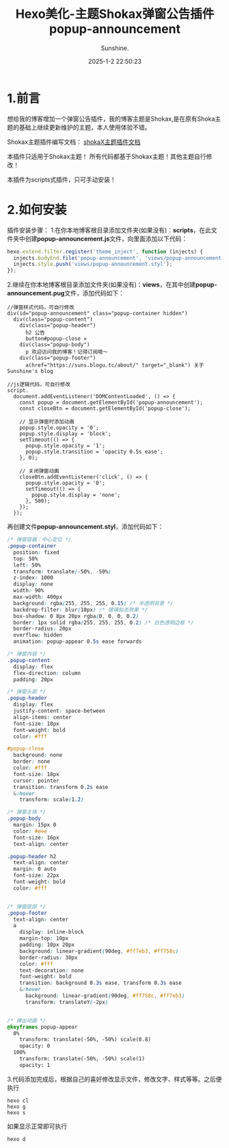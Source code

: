 ﻿---
title: Hexo美化-主题Shokax弹窗公告插件popup-announcement
author: Sunshine.
date: 2025-1-2 22:50:23
audio: true
math: false
sticky: true
categories:
    - [Hexo美化]
---

# 1.前言
想给我的博客增加一个弹窗公告插件，我的博客主题是Shokax,是在原有Shoka主题的基础上继续更新维护的主题，本人使用体验不错。

Shokax主题插件编写文档：
[shokaX主题插件文档](https://www.kaitaku.xyz/webbuild/shokaXplugin/)

本插件只适用于Shokax主题！
所有代码都基于Shokax主题！其他主题自行修改！

本插件为scripts式插件，只可手动安装！

# 2.如何安装
插件安装步骤：
1.在你本地博客根目录添加文件夹(如果没有)：**scripts**，在此文件夹中创建**popup-announcement.js**文件，向里面添加以下代码：
```JAVASCRIPT
hexo.extend.filter.register('theme_inject', function (injects) {
  injects.bodyEnd.file('popup-announcement', 'views/popup-announcement.pug', {}, { cache: true });
  injects.style.push('views/popup-announcement.styl');
});
```
2.继续在你本地博客根目录添加文件夹(如果没有)：**views**，在其中创建**popup-announcement.pug**文件，添加代码如下：
```PUG
//弹窗样式代码，可自行修改
div(id="popup-announcement" class="popup-container hidden")
  div(class="popup-content")
    div(class="popup-header")
      h2 公告
      button#popup-close ✕
    div(class="popup-body")
      p 欢迎访问我的博客！记得订阅哦～
    div(class="popup-footer")
      a(href="https://suns.blogu.tc/about/" target="_blank") 关于Sunshine's blog

//js逻辑代码，可自行修改
script.
  document.addEventListener('DOMContentLoaded', () => {
    const popup = document.getElementById('popup-announcement');
    const closeBtn = document.getElementById('popup-close');

    // 显示弹窗时添加动画
    popup.style.opacity = '0';
    popup.style.display = 'block';
    setTimeout(() => {
      popup.style.opacity = '1';
      popup.style.transition = 'opacity 0.5s ease';
    }, 0);

    // 关闭弹窗动画
    closeBtn.addEventListener('click', () => {
      popup.style.opacity = '0';
      setTimeout(() => {
        popup.style.display = 'none';
      }, 500);
    });
  });
```
再创建文件**popup-announcement.styl**，添加代码如下：
```css
/* 弹窗容器：中心定位 */
.popup-container
  position: fixed
  top: 50%
  left: 50%
  transform: translate(-50%, -50%)
  z-index: 1000
  display: none
  width: 90%
  max-width: 400px
  background: rgba(255, 255, 255, 0.15) /* 半透明背景 */
  backdrop-filter: blur(10px) /* 玻璃拟态效果 */
  box-shadow: 0 8px 20px rgba(0, 0, 0, 0.2)
  border: 1px solid rgba(255, 255, 255, 0.2) /* 白色透明边框 */
  border-radius: 20px
  overflow: hidden
  animation: popup-appear 0.5s ease forwards

/* 弹窗内容 */
.popup-content
  display: flex
  flex-direction: column
  padding: 20px

/* 弹窗头部 */
.popup-header
  display: flex
  justify-content: space-between
  align-items: center
  font-size: 18px
  font-weight: bold
  color: #fff

#popup-close
  background: none
  border: none
  color: #fff
  font-size: 18px
  cursor: pointer
  transition: transform 0.2s ease
  &:hover
    transform: scale(1.2)

/* 弹窗主体 */
.popup-body
  margin: 15px 0
  color: #eee
  font-size: 16px
  text-align: center

.popup-header h2
  text-align: center
  margin: 0 auto
  font-size: 22px
  font-weight: bold
  color: #fff


/* 弹窗底部 */
.popup-footer
  text-align: center
  a
    display: inline-block
    margin-top: 10px
    padding: 10px 20px
    background: linear-gradient(90deg, #ff7eb3, #ff758c)
    border-radius: 30px
    color: #fff
    text-decoration: none
    font-weight: bold
    transition: background 0.3s ease, transform 0.3s ease
    &:hover
      background: linear-gradient(90deg, #ff758c, #ff7eb3)
      transform: translateY(-2px)


/* 弹出动画 */
@keyframes popup-appear
  0%
    transform: translate(-50%, -50%) scale(0.8)
    opacity: 0
  100%
    transform: translate(-50%, -50%) scale(1)
    opacity: 1
```
3.代码添加完成后，根据自己的喜好修改显示文件，修改文字、样式等等。之后便执行
```shell
hexo cl
hexo g
hexo s
```
如果显示正常即可执行
```shell
hexo d
```